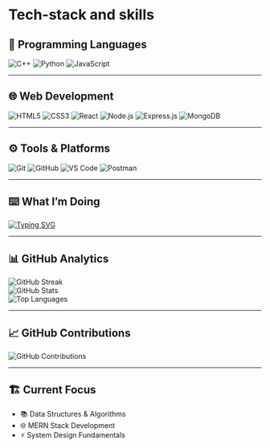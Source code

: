 # Tech-stack and skills

## 🚀 Programming Languages
![C++](https://img.shields.io/badge/C++-00599C?style=for-the-badge&logo=cplusplus&logoColor=white) 
![Python](https://img.shields.io/badge/Python-3776AB?style=for-the-badge&logo=python&logoColor=white) 
![JavaScript](https://img.shields.io/badge/JavaScript-F7DF1E?style=for-the-badge&logo=javascript&logoColor=black)

---

## 🌐 Web Development
![HTML5](https://img.shields.io/badge/HTML5-E34F26?style=for-the-badge&logo=html5&logoColor=white) 
![CSS3](https://img.shields.io/badge/CSS3-1572B6?style=for-the-badge&logo=css3&logoColor=white) 
![React](https://img.shields.io/badge/React-61DAFB?style=for-the-badge&logo=react&logoColor=black) 
![Node.js](https://img.shields.io/badge/Node.js-339933?style=for-the-badge&logo=node.js&logoColor=white) 
![Express.js](https://img.shields.io/badge/Express.js-000000?style=for-the-badge&logo=express&logoColor=white) 
![MongoDB](https://img.shields.io/badge/MongoDB-47A248?style=for-the-badge&logo=mongodb&logoColor=white)

---

## ⚙️ Tools & Platforms
![Git](https://img.shields.io/badge/Git-F05032?style=for-the-badge&logo=git&logoColor=white) 
![GitHub](https://img.shields.io/badge/GitHub-181717?style=for-the-badge&logo=github&logoColor=white) 
![VS Code](https://img.shields.io/badge/VS%20Code-007ACC?style=for-the-badge&logo=visual-studio-code&logoColor=white) 
![Postman](https://img.shields.io/badge/Postman-FF6C37?style=for-the-badge&logo=postman&logoColor=white)

---

## ⌨️ What I’m Doing
[![Typing SVG](https://readme-typing-svg.herokuapp.com?size=22&color=FF0080&width=600&lines=Learning+MERN+Stack;Solving+Data+Structures+%26+Algorithms;Exploring+System+Design)](https://git.io/typing-svg)

---

## 📊 GitHub Analytics
![GitHub Streak](https://streak-stats.demolab.com?user=Anu8587&theme=radical&border_radius=10)  
![GitHub Stats](https://github-readme-stats.vercel.app/api?username=Anu8587&show_icons=true&theme=radical)  
![Top Languages](https://github-readme-stats.vercel.app/api/top-langs/?username=Anu8587&layout=compact&theme=radical)

---

## 📈 GitHub Contributions
![GitHub Contributions](https://activity-graph.herokuapp.com/graph?username=Anu8587&theme=react-dark&hide_border=true)

---

## 🏗️ Current Focus
- 📚 Data Structures & Algorithms  
- 🌐 MERN Stack Development  
- ⚡ System Design Fundamentals
